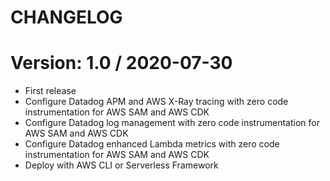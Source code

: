# CHANGELOG

# Version: 1.0 / 2020-07-30

- First release
- Configure Datadog APM and AWS X-Ray tracing with zero code instrumentation for AWS SAM and AWS CDK
- Configure Datadog log management with zero code instrumentation for AWS SAM and AWS CDK
- Configure Datadog enhanced Lambda metrics with zero code instrumentation for AWS SAM and AWS CDK
- Deploy with AWS CLI or Serverless Framework